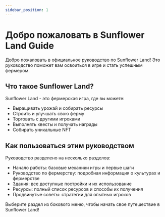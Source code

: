 ```yaml
---
sidebar_position: 1
---
```


# Добро пожаловать в Sunflower Land Guide

Добро пожаловать в официальное руководство по Sunflower Land! Это руководство поможет вам освоиться в игре и стать успешным фермером.

## Что такое Sunflower Land?

Sunflower Land - это фермерская игра, где вы можете:
- Выращивать урожай и собирать ресурсы
- Строить и улучшать свою ферму
- Торговать с другими игроками
- Выполнять квесты и получать награды
- Собирать уникальные NFT

## Как пользоваться этим руководством

Руководство разделено на несколько разделов:
- Начало работы: базовые механики игры и первые шаги
- Руководство по фермерству: подробная информация о культурах и фермерстве
- Здания: все доступные постройки и их использование
- Ресурсы: полный список ресурсов и способы их получения
- Продвинутые советы: стратегии для опытных игроков

Выберите раздел из бокового меню, чтобы начать свое путешествие в Sunflower Land! 